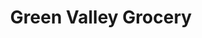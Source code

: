 ---
title: "Green Valley Grocery"
url: /henderson/green-valley-grocery-american-pacific-drive/
shop: Lebensmittel
---